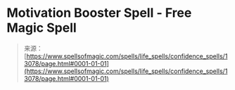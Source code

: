 <!--yml

category: 未分类

date: 2024-06-12 18:51:16

-->

# Motivation Booster Spell - Free Magic Spell

> 来源：[https://www.spellsofmagic.com/spells/life_spells/confidence_spells/13078/page.html#0001-01-01](https://www.spellsofmagic.com/spells/life_spells/confidence_spells/13078/page.html#0001-01-01)
